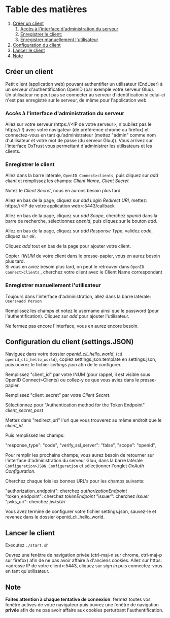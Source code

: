 # Table des matières
1. [Créer un client](#creer_client)
    1. [Accès à l'interface d'administration du serveur](#GUI)
    2. [Enregistrer le client:](#enr_client)
    3. [Enregistrer manuellement l'utilisateur](#enr_user)
2. [Configuration du client](#conf_client)
3. [Lancer le client](#client_launch)
4. [Note](#notes)


## Créer un client<a name="creer_client"></a>
Petit client (application web) pouvant authentifier un utilisateur (EndUser) à un serveur d'authentification OpenID (par exemple votre serveur Gluu).<br>
Un utilisateur ne peut pas se connecter au serveur d'identification si celui-ci n'est pas enregistré sur le serveur, de même pour l'application web.

### Accès à l'interface d'administration du serveur<a name="GUI"></a>
Allez sur votre serveur (https://\<IP de votre serveur\>, n'oubliez pas le https:// !) avec votre navigateur (de préférence chrome ou firefox) et connectez-vous en tant qu'administrateur (mettez "admin" comme nom d'utilisateur et votre mot de passe (du serveur Gluu)).
Vous arrivez sur l'interface OxTrust vous permettant d'administrer les utilisateurs et les clients.

### Enregistrer le client<a name="enr_client"></a>
Allez dans la barre latérale, `OpenID Connect>clients`, puis cliquez sur *add client* et remplissez les champs: *Client Name*, *Client Secret*

Notez le *Client Secret*, nous en aurons besoin plus tard.

Allez en bas de la page, cliquez sur *add Login Redirect URI*, mettez: https://\<IP de votre application web\>:5443/callback

Allez en bas de la page, cliquez sur *add Scope*, cherchez *openid* dans la barre de recherche, sélectionnez *openid*, puis cliquez sur  le bouton *add*.

Allez en bas de la page, cliquez sur *add Response Type*, validez *code*, cliquez sur *ok*.

Cliquez *add* tout en bas de la page pour ajouter votre client. 

Copier l'*INUM* de votre client dans le presse-papier, vous en aurez besoin plus tard.<br>
Si vous en aviez besoin plus tard, on peut le retrouver dans `OpenID Connect>Clients` , cherchez votre client avec le Client Name correspondant

### Enregistrer manuellement l'utilisateur<a name="enr_user"></a>
Toujours dans l'interface d'administration, allez dans la barre latérale: `Users>add Person`

Remplissez les champs et notez le username ainsi que le password (pour l'authentification). Cliquez sur *add* pour ajouter l'utilisateur.

Ne fermez pas encore l'interface, vous en aurez encore besoin.

## Configuration du client (settings.JSON)<a name="conf_client"></a>
Naviguez dans votre dossier *openid_cli_hello_world*, (`cd openid_cli_hello_world`), copiez settings.json.template en settings.json, puis ouvrez le fichier *settings.json* afin de le configurer.

Remplissez "client_id" par votre INUM (pour rappel, il est visible sous OpenID Connect>Clients) ou collez-y ce que vous aviez dans le presse-papier.

Remplissez "client_secret" par votre *Client Secret*.

Sélectionnez pour "Authentication method for the Token Endpoint" *client_secret_post*

Mettez dans "redirect_uri" l'url que vous trouverez au même endroit que le *client_id*

Puis remplissez les champs:

 "response_type": "code",
 "verify_ssl_server": "false",
 "scope": "openid",
  
Pour remplir les prochains champs, vous aurez besoin de retourner sur l'interface d'administration du serveur Gluu, dans la barre latérale `Configuration>JSON Configuration` et sélectionner l'onglet *OxAuth Configuration*.

Cherchez chaque fois les bonnes URL's pour les champs suivants:

"authorization_endpoint": cherchez *authorizationEndpoint*
"token_endpoint": cherchez *tokenEndpoint*
"issuer": cherchez *Issuer*
"jwks_uri": cherchez *jwksUri*

Vous avez terminé de configurer votre fichier settings.json, sauvez-le et revenez dans le dossier openid_cli_hello_world.

## Lancer le client <a name="client_launch"></a>
Executez `./start.sh`

Ouvrez une fenêtre de navigation privée (ctrl-maj-n sur chrome, ctrl-maj-p sur firefox) afin de ne pas avoir affaire à d'anciens cookies. Allez sur https:\<adresse IP de votre client\>:5443, cliquez sur *sign in* puis connectez-vous en tant qu'utilisateur.

## Note<a name="notes"></a>
__Faites attention à chaque tentative de connexion__: fermez toutes vos fenêtre actives de votre navigateur puis ouvrez une fenêtre de navigation **privée** afin de ne pas avoir affaire aux cookies perturbant l'authentification.
